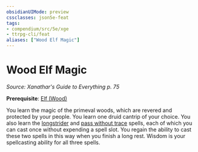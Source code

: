 ```yaml
---
obsidianUIMode: preview
cssclasses: json5e-feat
tags:
- compendium/src/5e/xge
- ttrpg-cli/feat
aliases: ["Wood Elf Magic"]
---
```

# Wood Elf Magic
*Source: Xanathar's Guide to Everything p. 75*  

**Prerequisite**: [Elf (Wood)](/3-Mechanics/CLI/races/elf-wood.md)

You learn the magic of the primeval woods, which are revered and protected by your people. You learn one druid cantrip of your choice. You also learn the [longstrider](/3-Mechanics/CLI/spells/longstrider.md) and [pass without trace](/3-Mechanics/CLI/spells/pass-without-trace.md) spells, each of which you can cast once without expending a spell slot. You regain the ability to cast these two spells in this way when you finish a long rest. Wisdom is your spellcasting ability for all three spells.